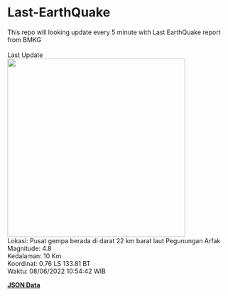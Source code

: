 # Last-EarthQuake
This repo will looking update every 5 minute with Last EarthQuake report from BMKG
<br>
<br>
Last Update
<br>
<img src="https://ews.bmkg.go.id/TEWS/data/20220608105442.mmi.jpg" width="400"/>
<br>
Lokasi: Pusat gempa berada di darat 22 km barat laut Pegunungan Arfak <br>
Magnitude: 4.8 <br>
Kedalaman: 10 Km <br>
Koordinat: 0.76 LS 133.81 BT <br>
Waktu: 08/06/2022 10:54:42 WIB <br>

<a href="./data/data.json">**JSON Data**</a>

